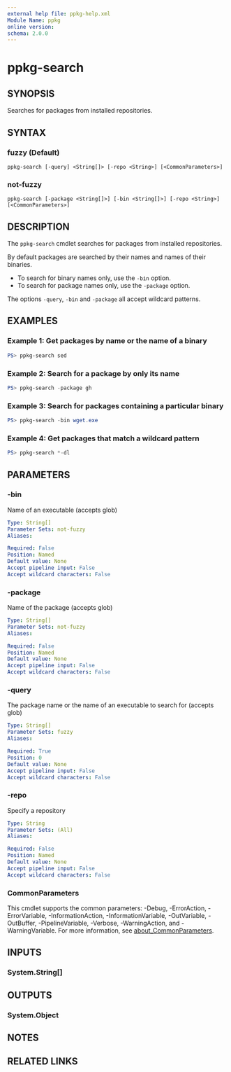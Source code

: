 ```yaml
---
external help file: ppkg-help.xml
Module Name: ppkg
online version:
schema: 2.0.0
---
```


# ppkg-search

## SYNOPSIS
Searches for packages from installed repositories.

## SYNTAX

### fuzzy (Default)
```
ppkg-search [-query] <String[]> [-repo <String>] [<CommonParameters>]
```

### not-fuzzy
```
ppkg-search [-package <String[]>] [-bin <String[]>] [-repo <String>] [<CommonParameters>]
```

## DESCRIPTION
The `ppkg-search` cmdlet searches for packages from installed repositories.

By default packages are searched by their names and names of their binaries.
- To search for binary names only, use the `-bin` option.
- To search for package names only, use the `-package` option.

The options `-query`, `-bin` and `-package` all accept wildcard patterns.

## EXAMPLES

### Example 1: Get packages by name or the name of a binary
```powershell
PS> ppkg-search sed
```

### Example 2: Search for a package by only its name
```powershell
PS> ppkg-search -package gh
```

### Example 3: Search for packages containing a particular binary
```powershell
PS> ppkg-search -bin wget.exe
```

### Example 4: Get packages that match a wildcard pattern
```powershell
PS> ppkg-search *-dl
```

## PARAMETERS

### -bin
Name of an executable (accepts glob)

```yaml
Type: String[]
Parameter Sets: not-fuzzy
Aliases:

Required: False
Position: Named
Default value: None
Accept pipeline input: False
Accept wildcard characters: False
```

### -package
Name of the package (accepts glob)

```yaml
Type: String[]
Parameter Sets: not-fuzzy
Aliases:

Required: False
Position: Named
Default value: None
Accept pipeline input: False
Accept wildcard characters: False
```

### -query
The package name or the name of an executable to search for (accepts glob)

```yaml
Type: String[]
Parameter Sets: fuzzy
Aliases:

Required: True
Position: 0
Default value: None
Accept pipeline input: False
Accept wildcard characters: False
```

### -repo
Specify a repository

```yaml
Type: String
Parameter Sets: (All)
Aliases:

Required: False
Position: Named
Default value: None
Accept pipeline input: False
Accept wildcard characters: False
```

### CommonParameters
This cmdlet supports the common parameters: -Debug, -ErrorAction, -ErrorVariable, -InformationAction, -InformationVariable, -OutVariable, -OutBuffer, -PipelineVariable, -Verbose, -WarningAction, and -WarningVariable. For more information, see [about_CommonParameters](http://go.microsoft.com/fwlink/?LinkID=113216).

## INPUTS

### System.String[]

## OUTPUTS

### System.Object
## NOTES

## RELATED LINKS
